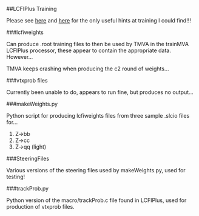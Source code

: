##LCFIPlus Training

Please see [here](https://svnsrv.desy.de/viewvc/marlinreco/ILDConfig/trunk/LCFIPlusConfig/README?revision=4787&view=markup) and [here](https://svnsrv.desy.de/viewvc/marlinreco/ILDConfig/trunk/LCFIPlusConfig/steer/README?revision=5001&view=markup) for the only useful hints at training I could find!!!

###lcfiweights

Can produce .root training files to then be used by TMVA in the trainMVA LCFIPlus processor, these appear to contain the appropriate data. However...

TMVA keeps crashing when producing the c2 round of weights...

###vtxprob files

Currently been unable to do, appears to run fine, but produces no output...

###makeWeights.py

Python script for producing lcfiweights files from three sample .slcio files for...

1. Z->bb
2. Z->cc
3. Z->qq (light)

###SteeringFiles

Various versions of the steering files used by makeWeights.py, used for testing!

###trackProb.py

Python version of the macro/trackProb.c file found in LCFIPlus, used for production of vtxprob files.

